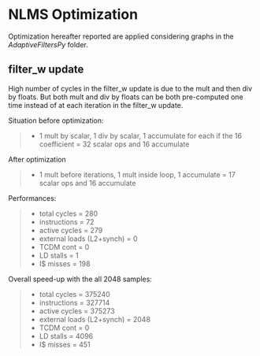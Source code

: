 # NLMS Optimization

Optimization hereafter reported are applied considering graphs in the *AdaptiveFiltersPy* folder.

## filter_w update

High number of cycles in the filter_w update is due to the mult and then div by floats.
But both mult and div by floats can be both pre-computed one time instead of at each iteration in the filter_w update.

Situation before optimization:

> - 1 mult by scalar, 1 div by scalar, 1 accumulate for each if the 16 coefficient = 32 scalar ops and 16 accumulate

After optimization

> - 1 mult before iterations, 1 mult inside loop, 1 accumulate = 17 scalar ops and 16 accumulate

Performances:

> - total cycles = 280
> - instructions = 72
> - active cycles = 279
> - external loads (L2+synch) = 0
> - TCDM cont = 0
> - LD stalls = 1
> - I$ misses = 198

Overall speed-up with the all 2048 samples:

> - total cycles = 375240
> - instructions = 327714
> - active cycles = 375273
> - external loads (L2+synch) = 2048
> - TCDM cont = 0
> - LD stalls = 4096
> - I$ misses = 451